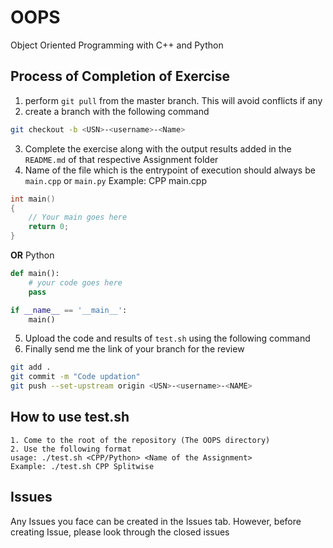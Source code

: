 # OOPS
Object Oriented Programming with C++ and Python

## Process of Completion of Exercise
1. perform ```git pull``` from the master branch. This will avoid conflicts if any
2. create a branch with the following command 
``` bash
git checkout -b <USN>-<username>-<Name>
```

3. Complete the exercise along with the output results added in the ```README.md``` of that respective Assignment folder
4. Name of the file which is the entrypoint of execution should always be ```main.cpp``` or ```main.py```
Example:
CPP
main.cpp
``` cpp
int main()
{
    // Your main goes here
    return 0;
}
```
**OR** Python
``` python
def main():
    # your code goes here
    pass

if __name__ == '__main__':
    main()
```

5. Upload the code and results of ```test.sh``` using the following command
6. Finally send me the link of your branch for the review
``` bash
git add .
git commit -m "Code updation"
git push --set-upstream origin <USN>-<username>-<NAME>
```

## How to use test.sh
```
1. Come to the root of the repository (The OOPS directory)
2. Use the following format
usage: ./test.sh <CPP/Python> <Name of the Assignment> 
Example: ./test.sh CPP Splitwise
```

## Issues
Any Issues you face can be created in the Issues tab.
However, before creating Issue, please look through the closed issues
